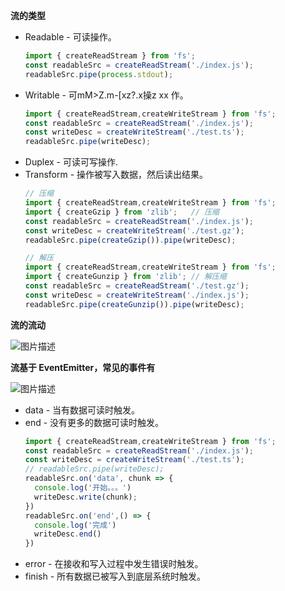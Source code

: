 **流的类型**

* Readable - 可读操作。
  ```typescript
  import { createReadStream } from 'fs';
  const readableSrc = createReadStream('./index.js');
  readableSrc.pipe(process.stdout);
  ```
* Writable - 可mM>Z.m-[xz?.x操z xx 作。
  ```typescript
  import { createReadStream,createWriteStream } from 'fs';
  const readableSrc = createReadStream('./index.js');
  const writeDesc = createWriteStream('./test.ts');
  readableSrc.pipe(writeDesc);
  ```
* Duplex - 可读可写操作.
* Transform - 操作被写入数据，然后读出结果。
  ```typescript
  // 压缩
  import { createReadStream,createWriteStream } from 'fs';
  import { createGzip } from 'zlib';   // 压缩
  const readableSrc = createReadStream('./index.js');
  const writeDesc = createWriteStream('./test.gz');
  readableSrc.pipe(createGzip()).pipe(writeDesc);

  // 解压
  import { createReadStream,createWriteStream } from 'fs';
  import { createGunzip } from 'zlib'; // 解压缩
  const readableSrc = createReadStream('./test.gz');
  const writeDesc = createWriteStream('./index.js');
  readableSrc.pipe(createGunzip()).pipe(writeDesc);
  ```

**流的流动**

![图片描述](https://img.mukewang.com/wiki/61cad90b09a9509518680916.jpg)

**流基于 EventEmitter，常见的事件有**

![图片描述](https://img.mukewang.com/wiki/61cad916092c68d708000459.jpg)

* data - 当有数据可读时触发。
* end - 没有更多的数据可读时触发。
  ```typescript
  import { createReadStream,createWriteStream } from 'fs';
  const readableSrc = createReadStream('./index.js');
  const writeDesc = createWriteStream('./test.ts');
  // readableSrc.pipe(writeDesc);
  readableSrc.on('data', chunk => {
    console.log('开始。。。')
    writeDesc.write(chunk);
  })
  readableSrc.on('end',() => {
    console.log('完成')
    writeDesc.end()
  })
  ```
* error - 在接收和写入过程中发生错误时触发。
* finish - 所有数据已被写入到底层系统时触发。
